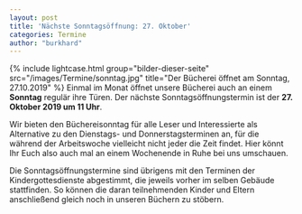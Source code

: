 ```yaml
---
layout: post
title: 'Nächste Sonntagsöffnung: 27. Oktober'
categories: Termine
author: "burkhard"
---
```

{% include lightcase.html group="bilder-dieser-seite"
      src="/images/Termine/sonntag.jpg" 
      title="Der Bücherei öffnet am Sonntag, 27.10.2019" %}
Einmal im Monat öffnet unsere Bücherei auch an einem **Sonntag** regulär ihre Türen. Der nächste Sonntagsöffnungstermin ist der **27. Oktober 2019 um 11 Uhr**.

Wir bieten den Büchereisonntag für alle Leser und Interessierte als Alternative zu den Dienstags- und Donnerstagsterminen an, für die während der Arbeitswoche vielleicht nicht jeder die Zeit findet. Hier könnt Ihr Euch also auch mal an einem Wochenende in Ruhe bei uns umschauen.

Die Sonntagsöffnungstermine sind übrigens mit den Terminen der Kindergottesdienste abgestimmt, die jeweils vorher im selben Gebäude stattfinden. So können die daran teilnehmenden Kinder und Eltern anschließend gleich noch in unseren Büchern zu stöbern. 
